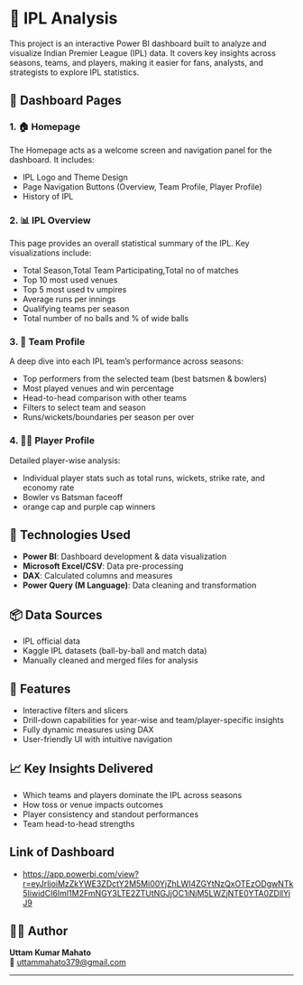 # 🏏 IPL Analysis

This project is an interactive Power BI dashboard built to analyze and visualize Indian Premier League (IPL) data. It covers key insights across seasons, teams, and players, making it easier for fans, analysts, and strategists to explore IPL statistics.

## 📁 Dashboard Pages

### 1. 🏠 Homepage
The Homepage acts as a welcome screen and navigation panel for the dashboard. It includes:
- IPL Logo and Theme Design
- Page Navigation Buttons (Overview, Team Profile, Player Profile)
- History of IPL

### 2. 📊 IPL Overview
This page provides an overall statistical summary of the IPL. Key visualizations include:
- Total Season,Total Team Participating,Total no of matches
- Top 10 most used venues
- Top 5 most used tv umpires
- Average runs per innings
- Qualifying teams per season
- Total number of no balls and % of wide balls

### 3. 🧢 Team Profile
A deep dive into each IPL team’s performance across seasons:
- Top performers from the selected team (best batsmen & bowlers)
- Most played venues and win percentage
- Head-to-head comparison with other teams
- Filters to select team and season
- Runs/wickets/boundaries per season per over 

### 4. 🧍‍♂️ Player Profile
Detailed player-wise analysis:
- Individual player stats such as total runs, wickets, strike rate, and economy rate
- Bowler vs Batsman faceoff
- orange cap and purple cap winners

## 🧰 Technologies Used
- **Power BI**: Dashboard development & data visualization
- **Microsoft Excel/CSV**: Data pre-processing
- **DAX**: Calculated columns and measures
- **Power Query (M Language)**: Data cleaning and transformation

## 📦 Data Sources
- IPL official data
- Kaggle IPL datasets (ball-by-ball and match data)
- Manually cleaned and merged files for analysis

## 🚀 Features
- Interactive filters and slicers
- Drill-down capabilities for year-wise and team/player-specific insights
- Fully dynamic measures using DAX
- User-friendly UI with intuitive navigation

## 📈 Key Insights Delivered
- Which teams and players dominate the IPL across seasons
- How toss or venue impacts outcomes
- Player consistency and standout performances
- Team head-to-head strengths

## Link of Dashboard 
- https://app.powerbi.com/view?r=eyJrIjoiMzZkYWE3ZDctY2M5Mi00YjZhLWI4ZGYtNzQxOTEzODgwNTk5IiwidCI6ImI1M2FmNGY3LTE2ZTUtNGJjOC1iNjM5LWZjNTE0YTA0ZDllYiJ9

## 🧑‍💻 Author
**Uttam Kumar Mahato**  
📧 uttammahato379@gmail.com  

---

